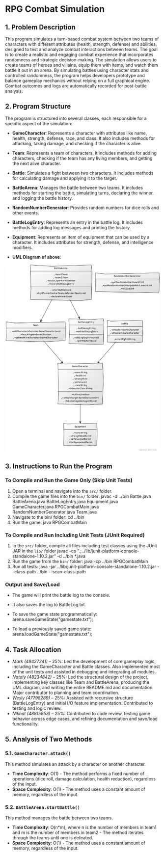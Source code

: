 # RPG Combat Simulation

## 1. Problem Description

This program simulates a turn-based combat system between two teams of characters with different attributes (health, strength, defense) and abilities, designed to test and analyze combat interactions between teams. The goal is to create a realistic and engaging combat experience that incorporates randomness and strategic decision-making. The simulation allows users to create teams of heroes and villains, equip them with items, and watch them battle it out in an arena. By simulating battles using character stats and controlled randomness, the program helps developers prototype and balance gameplay mechanics without relying on a full graphical engine. Combat outcomes and logs are automatically recorded for post-battle analysis.

## 2. Program Structure

The program is structured into several classes, each responsible for a specific aspect of the simulation:

*   **GameCharacter**: Represents a character with attributes like name, health, strength, defense, race, and class. It also includes methods for attacking, taking damage, and checking if the character is alive.
*   **Team**: Represents a team of characters. It includes methods for adding characters, checking if the team has any living members, and getting the next alive character.
*   **Battle**: Simulates a fight between two characters. It includes methods for calculating damage and applying it to the target.
*   **BattleArena**: Manages the battle between two teams. It includes methods for starting the battle, simulating turns, declaring the winner, and logging the battle history.
*   **RandomNumberGenerator**: Provides random numbers for dice rolls and other events.
*   **BattleLogEntry**: Represents an entry in the battle log. It includes methods for adding log messages and printing the history.
*   **Equipment**: Represents an item of equipment that can be used by a character. It includes attributes for strength, defense, and intelligence modifiers.

*   **UML Diagram of above**:

![alt text](image-1.png)

## 3. Instructions to Run the Program

### To Compile and Run the Game Only (Skip Unit Tests)

1. Open a terminal and navigate into the `src/` folder.
2. Compile the game files into the `bin/` folder:
 javac -d ../bin Battle.java BattleArena.java BattleLogEntry.java Equipment.java GameCharacter.java RPGCombatMain.java RandomNumberGenerator.java Team.java
3. Navigate to the bin/ folder:
 cd ../bin
4. Run the game:
 java RPGCombatMain

### To Compile and Run Including Unit Tests (JUnit Required)

1. In the `src/` folder, compile all files including test classes using the JUnit JAR in the `lib/` folder
 javac -cp ".;../lib/junit-platform-console-standalone-1.10.2.jar" -d ../bin *.java
2. Run the game from the `bin/` folder:
 java -cp ../bin RPGCombatMain
3. Run all tests:
 java -jar ../lib/junit-platform-console-standalone-1.10.2.jar --class-path ../bin --scan-class-path

### Output and Save/Load
* The game will print the battle log to the console.

* It also saves the log to BattleLog.txt.

* To save the game state programmatically:
 arena.saveGameState("gamestate.txt");
* To load a previously saved game state:
 arena.loadGameState("gamestate.txt");

 
## 4. Task Allocation

*   *Mark (48427241)* – 25%: Led the development of core gameplay logic, including the GameCharacter and Battle classes. Also implemented most of the unit tests and assisted in debugging and integrating all modules.
*   *Nataly (48234842)* – 25%: Led the structural design of the project, implementing key classes like Team and BattleArena, producing the UML diagram, and writing the entire README.md and documentation. Major contributor to planning and team coordination.
*   *Wesly (47798289)* – 25%: Assisted with recursive structure (BattleLogEntry) and initial I/O feature implementation. Contributed to testing and logic review. 
*   *Nikhat (48815853)* – 25%: Contributed to code review, testing game behavior across edge cases, and refining documentation and save/load functionality.

## 5. Analysis of Two Methods

### 5.1. `GameCharacter.attack()`

This method simulates an attack by a character on another character.

*   **Time Complexity**: O(1) - The method performs a fixed number of operations (dice roll, damage calculation, health reduction), regardless of the input.
*   **Space Complexity**: O(1) - The method uses a constant amount of memory, regardless of the input.

### 5.2. `BattleArena.startBattle()`

This method manages the battle between two teams.

*   **Time Complexity**: O(n*m), where n is the number of members in team1 and m is the number of members in team2 - The method iterates through the teams until one is defeated.
*   **Space Complexity**: O(1) - The method uses a constant amount of memory, regardless of the input.
